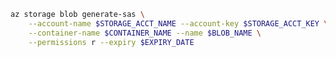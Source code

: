 ```sh title="Generate SAS token"
az storage blob generate-sas \
    --account-name $STORAGE_ACCT_NAME --account-key $STORAGE_ACCT_KEY \
    --container-name $CONTAINER_NAME --name $BLOB_NAME \
    --permissions r --expiry $EXPIRY_DATE
```
